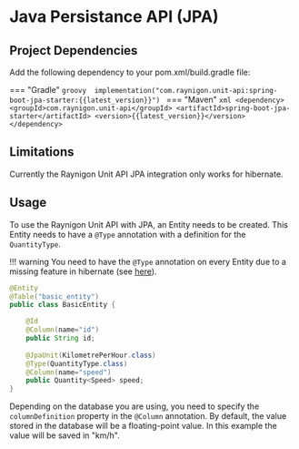 # Java Persistance API (JPA)

## Project Dependencies

Add the following dependency to your pom.xml/build.gradle file:

=== "Gradle"
    ```groovy 
    implementation("com.raynigon.unit-api:spring-boot-jpa-starter:{{latest_version}}")
    ```
=== "Maven"
    ```xml
    <dependency>
        <groupId>com.raynigon.unit-api</groupId>
        <artifactId>spring-boot-jpa-starter</artifactId>
        <version>{{latest_version}}</version>
    </dependency>
    ```

## Limitations
Currently the Raynigon Unit API JPA integration only works for hibernate.

## Usage
To use the Raynigon Unit API with JPA, an Entity needs to be created.
This Entity needs to have a `@Type` annotation with a definition for the `QuantityType`.

!!! warning
    You need to have the `@Type` annotation on every Entity due to a missing feature in hibernate 
    (see [here](https://hibernate.atlassian.net/browse/HHH-11110)).
```java
@Entity
@Table("basic_entity")
public class BasicEntity {

    @Id
    @Column(name="id")
    public String id;
    
    @JpaUnit(KilometrePerHour.class)
    @Type(QuantityType.class)
    @Column(name="speed")
    public Quantity<Speed> speed;
}
```

Depending on the database you are using, you need to specify the `columnDefinition` property in the `@Column` annotation.
By default, the value stored in the database will be a floating-point value. In this example the value will be saved in "km/h". 